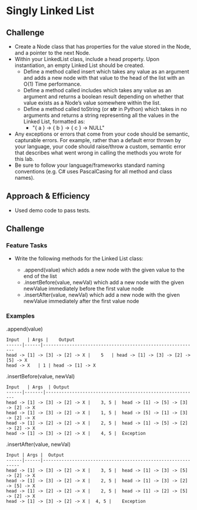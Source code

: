 # Singly Linked List

## Challenge
+ Create a Node class that has properties for the value stored in the Node, and a pointer to the next Node.
+ Within your LinkedList class, include a head property. Upon instantiation, an empty Linked List should be created.
  + Define a method called insert which takes any value as an argument and adds a new node with that value to the head of the list with an O(1) Time performance.
  + Define a method called includes which takes any value as an argument and returns a boolean result depending on whether that value exists as a Node’s value somewhere within the list.
  + Define a method called toString (or __str__ in Python) which takes in no arguments and returns a string representing all the values in the Linked List, formatted as:
    + "{ a } -> { b } -> { c } -> NULL"
+ Any exceptions or errors that come from your code should be semantic, capturable errors. For example, rather than a default error thrown by your language, your code should raise/throw a custom, semantic error that describes what went wrong in calling the methods you wrote for this lab.
+ Be sure to follow your language/frameworks standard naming conventions (e.g. C# uses PascalCasing for all method and class names).
## Approach & Efficiency
+ Used demo code to pass tests.

## Challenge
### Feature Tasks
+ Write the following methods for the Linked List class:

  + .append(value) which adds a new node with the given value to the end of the list
  + .insertBefore(value, newVal) which add a new node with the given newValue immediately before the first value node
  + .insertAfter(value, newVal) which add a new node with the given newValue immediately after the first value node
### Examples
.append(value)
```
Input	| Args |	Output
------|------|-----------------------------------------------------------
head -> [1] -> [3] -> [2] -> X |	5	| head -> [1] -> [3] -> [2] -> [5] -> X
head -> X	| 1	| head -> [1] -> X
```
.insertBefore(value, newVal)
```
Input	| Args	| Output
------|-------|----------------------------------------------------------
head -> [1] -> [3] -> [2] -> X |	3, 5 |	head -> [1] -> [5] -> [3] -> [2] -> X
head -> [1] -> [3] -> [2] -> X |	1, 5 |	head -> [5] -> [1] -> [3] -> [2] -> X
head -> [1] -> [2] -> [2] -> X |	2, 5 |	head -> [1] -> [5] -> [2] -> [2] -> X
head -> [1] -> [3] -> [2] -> X |	4, 5 |	Exception
```
.insertAfter(value, newVal)
```
Input |	Args |	Output
------|------|-------------------------------------------------------------
head -> [1] -> [3] -> [2] -> X |	3, 5 |	head -> [1] -> [3] -> [5] -> [2] -> X
head -> [1] -> [3] -> [2] -> X |	2, 5 |	head -> [1] -> [3] -> [2] -> [5] -> X
head -> [1] -> [2] -> [2] -> X |	2, 5 |	head -> [1] -> [2] -> [5] -> [2] -> X
head -> [1] -> [3] -> [2] -> X |  4, 5 |	Exception
```